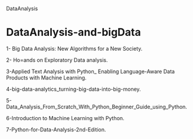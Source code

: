 DataAnalysis
# DataAnalysis-and-bigData


1- Big Data Analysis: New Algorithms for a New Society.

2- Ho=ands on Exploratory Data analysis.

3-Applied Text Analysis with Python_ Enabling Language-Aware Data Products with Machine Learning.

4-big-data-analytics_turning-big-data-into-big-money.

5-Data_Analysis_From_Scratch_With_Python_Beginner_Guide_using_Python.

6-Introduction to Machine Learning with Python.

7-Python-for-Data-Analysis-2nd-Edition.

